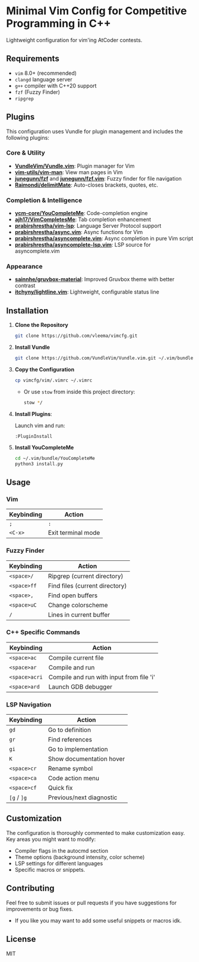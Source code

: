 # Minimal Vim Config for Competitive Programming in C++

Lightweight configuration for vim'ing AtCoder contests.

## Requirements

- `vim` 8.0+ (recommended)
- `clangd` language server
- `g++` compiler with C++20 support
- `fzf` (Fuzzy Finder)
- `ripgrep`

## Plugins

This configuration uses Vundle for plugin management and includes the following plugins:

### Core & Utility

- **[VundleVim/Vundle.vim](https://github.com/VundleVim/Vundle.vim)**: Plugin manager for Vim
- **[vim-utils/vim-man](https://github.com/vim-utils/vim-man)**: View man pages in Vim
- **[junegunn/fzf](https://github.com/junegunn/fzf)** and **[junegunn/fzf.vim](https://github.com/junegunn/fzf.vim)**: Fuzzy finder for file navigation
- **[Raimondi/delimitMate](https://github.com/Raimondi/delimitMate)**: Auto-closes brackets, quotes, etc.

### Completion & Intelligence

- **[ycm-core/YouCompleteMe](https://github.com/ycm-core/YouCompleteMe)**: Code-completion engine
- **[ajh17/VimCompletesMe](https://github.com/ajh17/VimCompletesMe)**: Tab completion enhancement
- **[prabirshrestha/vim-lsp](https://github.com/prabirshrestha/vim-lsp)**: Language Server Protocol support
- **[prabirshrestha/async.vim](https://github.com/prabirshrestha/async.vim)**: Async functions for Vim
- **[prabirshrestha/asyncomplete.vim](https://github.com/prabirshrestha/asyncomplete.vim)**: Async completion in pure Vim script
- **[prabirshrestha/asyncomplete-lsp.vim](https://github.com/prabirshrestha/asyncomplete-lsp.vim)**: LSP source for asyncomplete.vim

### Appearance

- **[sainnhe/gruvbox-material](https://github.com/sainnhe/gruvbox-material)**: Improved Gruvbox theme with better contrast
- **[itchyny/lightline.vim](https://github.com/itchyny/lightline.vim)**: Lightweight, configurable status line

## Installation

1. **Clone the Repository**

   ```bash
   git clone https://github.com/vleema/vimcfg.git
   ```

2. **Install Vundle**

   ```bash
   git clone https://github.com/VundleVim/Vundle.vim.git ~/.vim/bundle/Vundle.vim
   ```

3. **Copy the Configuration**

   ```bash
   cp vimcfg/vim/.vimrc ~/.vimrc
   ```

   - Or use `stow` from inside this project directory:

      ```bash
      stow */
      ```

4. **Install Plugins**:

   Launch vim and run:

   ```
   :PluginInstall
   ```

5. **Install YouCompleteMe**

   ```bash
   cd ~/.vim/bundle/YouCompleteMe
   python3 install.py
   ```

## Usage

### Vim

| Keybinding | Action |
| -------------- | --------------- |
| `;` | `:` |
| `<C-x>`| Exit terminal mode |

### Fuzzy Finder

| Keybinding   | Action    |
|--------------- | --------------- |
| `<space>/`   | Ripgrep (current directory)   |
| `<space>ff`   | Find files  (current directory) |
| `<space>,`   | Find open buffers   |
| `<space>uC`   | Change colorscheme   |
| `/`   | Lines in current buffer   |

### C++ Specific Commands

| Keybinding | Action |
|------------|--------|
| `<space>ac` | Compile current file |
| `<space>ar` | Compile and run |
| `<space>acri` | Compile and run with input from file 'i' |
| `<space>ard` | Launch GDB debugger |

### LSP Navigation

| Keybinding | Action |
|------------|--------|
| `gd` | Go to definition |
| `gr` | Find references |
| `gi` | Go to implementation |
| `K` | Show documentation hover |
| `<space>cr` | Rename symbol |
| `<space>ca` | Code action menu |
| `<space>cf` | Quick fix |
| `[g` / `]g` | Previous/next diagnostic |

## Customization

The configuration is thoroughly commented to make customization easy. Key areas you might want to modify:

- Compiler flags in the autocmd section
- Theme options (background intensity, color scheme)
- LSP settings for different languages
- Specific macros or snippets.

## Contributing

Feel free to submit issues or pull requests if you have suggestions for improvements or bug fixes.

- If you like you may want to add some useful snippets or macros idk.

## License

MIT
